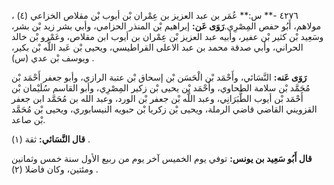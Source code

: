 ٤٢٧٦ -** س:** عُمَر بن عبد العزيز بن عِمْران بْن أيوب بْن مقلاص الخزاعي (٤) ، مولاهم، أَبُو حفص المِصْرِي.**رَوَى عَن:** إبراهيم بْن المنذر الحزامي، وأبي بشر زيد بْن بشر، وسَعِيد بْن كثير بْن عفير، وأبيه عبد العزيز بْن عِمْران بن أيوب ابن مقلاص، وعَمْرو بْن خالد الحراني، وأبي صدقة محمد بن عبد الاعلى القراطيسي، ويحيى بْن عَبد اللَّه بْن بكير، ويوسف بْن عدي (س) .

**رَوَى عَنه:** النَّسَائي، وأَحْمَد بْن الْحَسَن بْن إسحاق بْن عتبة الرازي، وأبو جعفر أَحْمَد بْن مُحَمَّد بْن سلامة الطحاوي، وأَحْمَد بْن يحيى بْن زكير المِصْرِي، وأبو القاسم سُلَيْمان بْن أَحْمَد بْن أيوب الطَّبَرَانِي، وعبد اللَّه بْن جعفر بْن الورد، وعبد الله بن مُحَمَّد ابن جعفر القزويني القاضي قاضي الرملة، ويحيى بْن زكريا بْن حبويه النيسابوري، ويحيى بْن مُحَمَّد بْن صاعد.

**قال النَّسَائي:** ثقة (١) .

**قال أَبُو سَعِيد بن يونس:** توفي يوم الخميس آخر يوم من ربيع الأول سنة خمس وثمانين ومئتين، وكان فاضلا (٢) .
